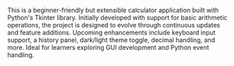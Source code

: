 This is a beginner-friendly but extensible calculator application built with Python's Tkinter library. Initially developed with support for basic arithmetic operations, the project is designed to evolve through continuous updates and feature additions. Upcoming enhancements include keyboard input support, a history panel, dark/light theme toggle, decimal handling, and more. Ideal for learners exploring GUI development and Python event handling.
